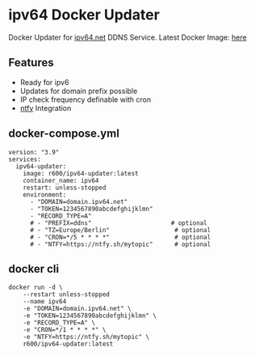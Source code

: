# ipv64 Docker Updater
Docker Updater for [ipv64.net](https://ipv64.net) DDNS Service.
Latest Docker Image: [here](https://hub.docker.com/r/r600/ipv64-updater)

## Features
- Ready for ipv6  
- Updates for domain prefix possible  
- IP check frequency definable with cron  
- [ntfy](https://ntfy.sh) Integration  

## docker-compose.yml
```
version: "3.9"
services:
  ipv64-updater:
    image: r600/ipv64-updater:latest
    container_name: ipv64
    restart: unless-stopped
    environment:
      - "DOMAIN=domain.ipv64.net"
      - "TOKEN=1234567890abcdefghijklmn"
      - "RECORD_TYPE=A"
      # - "PREFIX=ddns"                      # optional
      # - "TZ=Europe/Berlin"                  # optional
      # - "CRON=*/5 * * * *"                  # optional
      # - "NTFY=https://ntfy.sh/mytopic"      # optional
```

## docker cli
```
docker run -d \
	--restart unless-stopped
	--name ipv64
	-e "DOMAIN=domain.ipv64.net" \
	-e "TOKEN=1234567890abcdefghijklmn" \
	-e "RECORD_TYPE=A" \
	-e "CRON=*/1 * * * *" \
	-e "NTFY=https://ntfy.sh/mytopic" \
	r600/ipv64-updater:latest
```